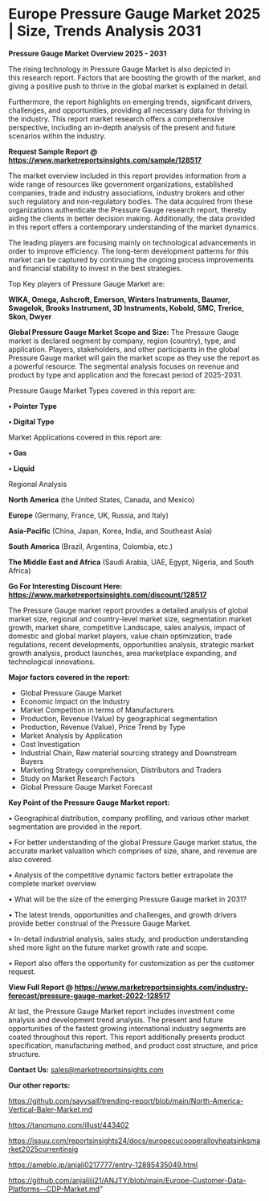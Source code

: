  # Europe Pressure Gauge Market 2025 | Size, Trends Analysis 2031

<Strong> Pressure Gauge Market Overview 2025 - 2031</strong>

The rising technology in Pressure Gauge Market is also depicted in this research report. Factors that are boosting the growth of the market, and giving a positive push to thrive in the global market is explained in detail.

Furthermore, the report highlights on emerging trends, significant drivers, challenges, and opportunities, providing all necessary data for thriving in the industry. This report market research offers a comprehensive perspective, including an in-depth analysis of the present and future scenarios within the industry.

<strong>Request Sample Report @ <a href=https://www.marketreportsinsights.com/sample/128517>https://www.marketreportsinsights.com/sample/128517</a></strong>

The market overview included in this report provides information from a wide range of resources like government organizations, established companies, trade and industry associations, industry brokers and other such regulatory and non-regulatory bodies. The data acquired from these organizations authenticate the Pressure Gauge research report, thereby aiding the clients in better decision making. Additionally, the data provided in this report offers a contemporary understanding of the market dynamics.

The leading players are focusing mainly on technological advancements in order to improve efficiency. The long-term development patterns for this market can be captured by continuing the ongoing process improvements and financial stability to invest in the best strategies.

Top Key players of Pressure Gauge Market are:

<strong>WIKA, Omega, Ashcroft, Emerson, Winters Instruments, Baumer, Swagelok, Brooks Instrument, 3D Instruments, Kobold, SMC, Trerice, Skon, Dwyer</strong>

<strong><b>Global Pressure Gauge Market Scope and Size:</b></strong>
The Pressure Gauge market is declared segment by company, region (country), type, and application. Players, stakeholders, and other participants in the global Pressure Gauge market will gain the market scope as they use the report as a powerful resource. The segmental analysis focuses on revenue and product by type and application and the forecast period of 2025-2031.

Pressure Gauge Market Types covered in this report are:

<strong>• Pointer Type

• Digital Type</strong>

Market Applications covered in this report are:

<strong>• Gas

• Liquid</strong> 

Regional Analysis

<strong>North America</strong> (the United States, Canada, and Mexico)

<strong>Europe</strong> (Germany, France, UK, Russia, and Italy)

<strong>Asia-Pacific</strong> (China, Japan, Korea, India, and Southeast Asia)

<strong>South America</strong> (Brazil, Argentina, Colombia, etc.)

<strong>The Middle East and Africa</strong> (Saudi Arabia, UAE, Egypt, Nigeria, and South Africa)

<strong>Go For Interesting Discount Here: <a href=https://www.marketreportsinsights.com/discount/128517>https://www.marketreportsinsights.com/discount/128517</a></strong>

The Pressure Gauge market report provides a detailed analysis of global market size, regional and country-level market size, segmentation market growth, market share, competitive Landscape, sales analysis, impact of domestic and global market players, value chain optimization, trade regulations, recent developments, opportunities analysis, strategic market growth analysis, product launches, area marketplace expanding, and technological innovations.

<strong><b>Major factors covered in the report:</b></strong>
<ul>
  <li>Global Pressure Gauge Market </li>
  <li>Economic Impact on the Industry</li>
  <li>Market Competition in terms of Manufacturers</li>
  <li>Production, Revenue (Value) by geographical segmentation</li>
  <li>Production, Revenue (Value), Price Trend by Type</li>
  <li>Market Analysis by Application</li>
  <li>Cost Investigation</li>
  <li>Industrial Chain, Raw material sourcing strategy and Downstream Buyers</li>
  <li>Marketing Strategy comprehension, Distributors and Traders</li>
  <li>Study on Market Research Factors</li>
  <li>Global Pressure Gauge Market Forecast</li>
</ul>

<strong><b>Key Point of the Pressure Gauge Market report:</b></strong>

• Geographical distribution, company profiling, and various other market segmentation are provided in the report.

• For better understanding of the global Pressure Gauge market status, the accurate market valuation which comprises of size, share, and revenue are also covered.

• Analysis of the competitive dynamic factors better extrapolate the complete market overview

• What will be the size of the emerging Pressure Gauge market in 2031?

• The latest trends, opportunities and challenges, and growth drivers provide better construal of the Pressure Gauge Market.

• In-detail industrial analysis, sales study, and production understanding shed more light on the future market growth rate and scope.

• Report also offers the opportunity for customization as per the customer request.

<strong><b>View Full Report @ <a href=https://www.marketreportsinsights.com/industry-forecast/pressure-gauge-market-2022-128517>https://www.marketreportsinsights.com/industry-forecast/pressure-gauge-market-2022-128517</a></b></strong>


At last, the Pressure Gauge Market report includes investment come analysis and development trend analysis. The present and future opportunities of the fastest growing international industry segments are coated throughout this report. This report additionally presents product specification, manufacturing method, and product cost structure, and price structure.

<strong>Contact Us:</strong>
sales@marketreportsinsights.com

<strong>Our other reports:</strong>

<a href=https://github.com/sayysaif/trending-report/blob/main/North-America-Vertical-Baler-Market.md>https://github.com/sayysaif/trending-report/blob/main/North-America-Vertical-Baler-Market.md</a>

<a href=https://tanomuno.com/illust/443402>https://tanomuno.com/illust/443402</a>

<a href=https://issuu.com/reportsinsights24/docs/europecucooperalloyheatsinksmarket2025currentinsig>https://issuu.com/reportsinsights24/docs/europecucooperalloyheatsinksmarket2025currentinsig</a>

<a href=https://ameblo.jp/anjali0217777/entry-12885435049.html>https://ameblo.jp/anjali0217777/entry-12885435049.html</a>

<a href=https://github.com/anjaliiii21/ANJTY/blob/main/Europe-Customer-Data-Platforms--CDP-Market.md>https://github.com/anjaliiii21/ANJTY/blob/main/Europe-Customer-Data-Platforms--CDP-Market.md</a>"
